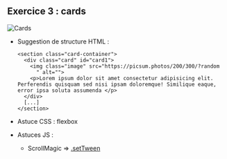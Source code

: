 ## Exercice 3 : cards

![Cards](https://github.com/tonidano/Workshop_AnimJS-GSAP/blob/master/assets/images/cards.gif)

* Suggestion de structure HTML :

      <section class="card-container">
        <div class="card" id="card1">
          <img class="image" src="https://picsum.photos/200/300/?random
            " alt="">
          <p>Lorem ipsum dolor sit amet consectetur adipisicing elit. Perferendis quisquam sed nisi ipsam doloremque! Similique eaque, error ipsa soluta assumenda </p>
        </div>
        [...]
      </section>

* Astuce CSS : flexbox

* Astuces JS :

  * ScrollMagic => [.setTween](http://scrollmagic.io/docs/animation.GSAP.html#Scene.setTween)
